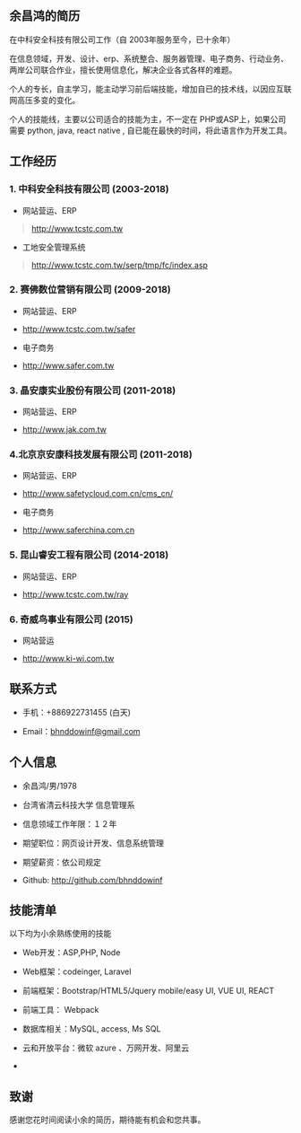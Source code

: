 

## 余昌鸿的简历

在中科安全科技有限公司工作（自 2003年服务至今，已十余年）

在信息领域，开发、设计、erp、系统整合、服务器管理、电子商务、行动业务、两岸公司联合作业，擅长使用信息化，解决企业各式各样的难题。 

个人的专长，自主学习，能主动学习前后端技能，增加自已的技术线，以因应互联网高压多变的变化。

个人的技能线，主要以公司适合的技能为主，不一定在 PHP或ASP上，如果公司需要 python, java, react native , 自已能在最快的时间，将此语言作为开发工具。

 
## 工作经历


### 1. 中科安全科技有限公司 (2003-2018)

*  网站营运、ERP

> http://www.tcstc.com.tw

* 工地安全管理系统

> http://www.tcstc.com.tw/serp/tmp/fc/index.asp 

  
### 2. 赛佛数位营销有限公司 (2009-2018)

- 网站营运、ERP 

- http://www.tcstc.com.tw/safer 
  
- 电子商务

- http://www.safer.com.tw 
  
### 3. 晶安康实业股份有限公司 (2011-2018)

- 网站营运、ERP

- http://www.jak.com.tw 
  
### 4.北京京安康科技发展有限公司 (2011-2018)

- 网站营运、ERP

- http://www.safetycloud.com.cn/cms_cn/
   
- 电子商务

- http://www.saferchina.com.cn 
   
### 5. 昆山睿安工程有限公司 (2014-2018)

- 网站营运、ERP

- http://www.tcstc.com.tw/ray  
   
### 6. 奇威鸟事业有限公司 (2015)

- 网站营运

- http://www.ki-wi.com.tw  






## 联系方式

- 手机：+886922731455 (白天)

- Email：bhnddowinf@gmail.com




## 个人信息

- 余昌鸿/男/1978 

- 台湾省清云科技大学 信息管理系 

- 信息领域工作年限：１２年

- 期望职位：网页设计开发、信息系统管理

- 期望薪资：依公司规定

 - Github: http://github.com/bhnddowinf



## 技能清单
以下均为小余熟练使用的技能

- Web开发：ASP,PHP, Node

- Web框架：codeinger, Laravel

- 前端框架：Bootstrap/HTML5/Jquery mobile/easy UI, VUE UI, REACT

- 前端工具： Webpack

- 数据库相关：MySQL, access, Ms SQL 

- 云和开放平台：微软 azure 、万网开发、阿里云


-


## 致谢
感谢您花时间阅读小余的简历，期待能有机会和您共事。


